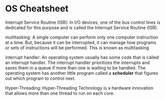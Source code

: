 # OS Cheatsheet

Interrupt Service Routine (ISR): In I/O devices, one of the bus control lines is dedicated for this purpose and is called the Interrupt Service Routine (ISR).

multitasking: A single computer can perform only one computer instruction at a time. But, because it can be interrupted, it can manage how programs or sets of instructions will be performed. This is known as multitasking

interrupt handler: An operating system usually has some code that is called an interrupt handler. The interrupt handler prioritizes the interrupts and saves them in a queue if more than one is waiting to be handled. The operating system has another little program called a **scheduler** that figures out which program to control next.

Hyper-Threading: Hyper-Threading Technology is a hardware innovation that allows more than one thread to run on each core.